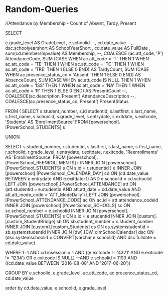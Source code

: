# Random-Queries

//Attendance by Membership - Count of Absent, Tardy, Present 

SELECT 

 e.grade_level AS GradeLevel
, e.schoolid
--, cd.date_value
--, dsc.schoolyearshort AS SchoolYearShort
, cd.date_value AS FullDate
, sum(cd.membershipvalue) AS Membership,
--, COALESCE (ac.att_code, 'P') AttendanceCode, 
	SUM (CASE 
		WHEN ac.att_code = 'T' THEN 1
		WHEN ac.att_code = 'TE' THEN 1
		WHEN ac.att_code = 'TC' THEN 1
		WHEN ac.att_code = 'TRE' THEN 1
	ELSE 0 
	END) AS TardyCount, 
	SUM (CASE 
		WHEN ac.presence_status_cd = 'Absent' THEN 1
	ELSE 0 
	END) AS AbsenceCount, 
	SUM(CASE
		WHEN ac.att_code IS NULL THEN 1
		WHEN ac.att_code = 'ISS' THEN 1
		WHEN ac.att_code = 'NA' THEN 1
		WHEN ac.att_code = 'R' THEN 1
	ELSE 0
	END) AS PresentCount
--, COALESCE(ac.description,'Present') AttendanceDescription
--, COALESCE(ac.presence_status_cd,'Present') PresentStatus


FROM  (
 SELECT s.student_number, s.id studentid, s.lastfirst, s.last_name, s.first_name, s.schoolid, s.grade_level, s.entrydate, s.exitdate, s.exitcode, 'Students' AS 'EnrollmentSource'
 FROM [powerschool].[PowerSchool_STUDENTS] s

 UNION

 SELECT s.student_number, r.studentid, s.lastfirst, s.last_name, s.first_name, r.schoolid, r.grade_level, r.entrydate, r.exitdate, r.exitcode, 'Reenrollments' AS 'EnrollmentSource'
 FROM [powerschool].[PowerSchool_REENROLLMENTS] r
 INNER JOIN [powerschool].[PowerSchool_STUDENTS] s ON s.id = r.studentid
) e 
INNER JOIN [powerschool].[PowerSchool_CALENDAR_DAY] cd ON (cd.date_value BETWEEN e.entrydate AND e.exitdate-1) AND e.schoolid = cd.schoolid
LEFT JOIN [powerschool].[PowerSchool_ATTENDANCE] att ON (att.studentid = e.studentid AND att.att_date = cd.date_value AND att.att_mode_code = 'ATT_ModeDaily')
LEFT JOIN [powerschool].[PowerSchool_ATTENDANCE_CODE] ac ON ac.id = att.attendance_codeid
INNER JOIN [powerschool].[PowerSchool_SCHOOLS] sc ON sc.school_number = e.schoolid
INNER JOIN [powerschool].[PowerSchool_STUDENTS] s ON s.id = e.studentid
INNER JOIN [custom].[custom_StudentBridge] sb ON sb.student_number = s.student_number
INNER JOIN [custom].[custom_Students] cs ON cs.systemstudentid = sb.systemstudentid
INNER JOIN [dw].[DW_dimSchoolCalendar] dsc ON (dsc.systemschoolid = CONVERT(varchar,e.schoolid)  AND dsc.fulldate = cd.date_value)


WHERE 1=1
AND cd.insession = 1
AND ((e.exitcode != '4321' AND e.exitcode != '1234') OR e.exitcode IS NULL)
--AND e.schoolid = 1100
AND ((cd.date_value BETWEEN '2016-08-08' AND '2017-06-20'))

GROUP BY e.schoolid, e.grade_level, ac.att_code, ac.presence_status_cd, cd.date_value

order by cd.date_value, e.schoolid, e.grade_level
